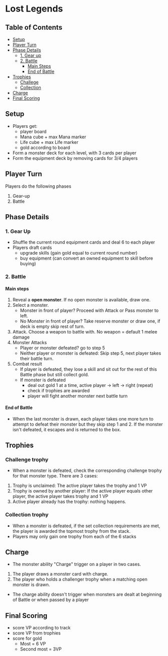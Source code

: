 # Lost Legends

## Table of Contents

* [Setup](#setup)
* [Player Turn](#player-turn)
* [Phase Details](#phase-details)
  * [1. Gear up](#1-gear-up)
  * [2. Battle](#2-battle)
    * [Main Steps](#main-steps)
    * [End of Battle](#end-of-battle)
* [Trophies](#trophies)
  * [Challege](#challenge)
  * [Collection](#collection)
* [Charge](#charge)
* [Final Scoring](#final-scoring)

## Setup

* Players get:
  * player board
  * Mana cube + max Mana marker
  * Life cube + max Life marker
  * gold according to board
* Form a monster deck for each level, with 3 cards per player
* Form the equipment deck by removing cards for 3/4 players

## Player Turn

Players do the following phases

1. Gear-up
2. Battle

## Phase Details

### 1. Gear Up

* Shuffle the current round equipment cards and deal 6 to each player
* Players draft cards
  * upgrade skills (gain gold equal to current round number)
  * buy equipment (can convert an owned equipment to skill before buying)

### 2. Battle

#### Main steps

1. Reveal a **open monster**. If no open monster is available, draw one.
2. Select a monster.
    * Monster in front of player? Proceed with Attack or Pass monster to left.
    * No Monster in front of player? Take reserve monster or draw one, if deck is empty skip rest of turn.
3. Attack. Choose a weapon to battle with. No weapon = default 1 melee damage
4. Monster Attacks
    * Player or monster defeated? go to step 5
    * Neither player or monster is defeated: Skip step 5, next player takes their battle turn.
5. Combat result
    * If player is defeated, they lose a skill and sit out for the rest of this Battle phase but still collect gold.
    * If monster is defeated
      * deal out gold 1 at a time, active player -> left -> right (repeat)
      * check if trophies are awarded
      * player will fight another monster next battle turn

#### End of Battle

* When the last monster is drawn, each player takes one more turn to attempt to defeat their monster but they skip step 1 and 2. If the monster isn't defeated, it escapes and is returned to the box.

## Trophies

### Challenge trophy

* When a monster is defeated, check the corresponding challenge trophy for that monster type. There are 3 cases:

1. Trophy is unclaimed: The active player takes the trophy and 1 VP
2. Trophy is owned by another player: If the active player equals other player, the active player takes trophy and 1 VP
3. Active player already has the trophy: nothing happens.

### Collection trophy

* When a monster is defeated, if the set collection requirements are met, the player is awarded the topmost trophy from the stack.
* Players may only gain one trophy from each of the 6 stacks

## Charge

* The monster ability "Charge" trigger on a player in two cases.

1. The player draws a monster card with charge.
2. The player who holds a challenger trophy when a matching open monster is drawn.

* The charge ability doesn't trigger when monsters are dealt at beginning of Battle or when passed by a player

## Final Scoring

* score VP according to track
* score VP from trophies
* score for gold
  * Most = 6 VP
  * Second most = 3VP
